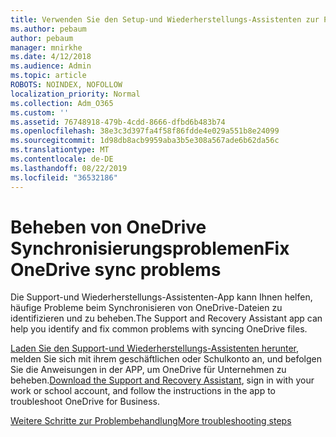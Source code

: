 ```yaml
---
title: Verwenden Sie den Setup-und Wiederherstellungs-Assistenten zur Problembehandlung OneDrive für Unternehmen
ms.author: pebaum
author: pebaum
manager: mnirkhe
ms.date: 4/12/2018
ms.audience: Admin
ms.topic: article
ROBOTS: NOINDEX, NOFOLLOW
localization_priority: Normal
ms.collection: Adm_O365
ms.custom: ''
ms.assetid: 76748918-479b-4cdd-8666-dfbd6b483b74
ms.openlocfilehash: 38e3c3d397fa4f58f86fdde4e029a551b8e24099
ms.sourcegitcommit: 1d98db8acb9959aba3b5e308a567ade6b62da56c
ms.translationtype: MT
ms.contentlocale: de-DE
ms.lasthandoff: 08/22/2019
ms.locfileid: "36532186"
---
```

# <a name="fix-onedrive-sync-problems"></a><span data-ttu-id="702ba-102">Beheben von OneDrive Synchronisierungsproblemen</span><span class="sxs-lookup"><span data-stu-id="702ba-102">Fix OneDrive sync problems</span></span>

<span data-ttu-id="702ba-103">Die Support-und Wiederherstellungs-Assistenten-App kann Ihnen helfen, häufige Probleme beim Synchronisieren von OneDrive-Dateien zu identifizieren und zu beheben.</span><span class="sxs-lookup"><span data-stu-id="702ba-103">The Support and Recovery Assistant app can help you identify and fix common problems with syncing OneDrive files.</span></span> 
  
<span data-ttu-id="702ba-104">[Laden Sie den Support-und Wiederherstellungs-Assistenten herunter](https://aka.ms/sara), melden Sie sich mit ihrem geschäftlichen oder Schulkonto an, und befolgen Sie die Anweisungen in der APP, um OneDrive für Unternehmen zu beheben.</span><span class="sxs-lookup"><span data-stu-id="702ba-104">[Download the Support and Recovery Assistant](https://aka.ms/sara), sign in with your work or school account, and follow the instructions in the app to troubleshoot OneDrive for Business.</span></span> 
  
[<span data-ttu-id="702ba-105">Weitere Schritte zur Problembehandlung</span><span class="sxs-lookup"><span data-stu-id="702ba-105">More troubleshooting steps</span></span>](https://go.microsoft.com/fwlink/?linkid=872097)
  

